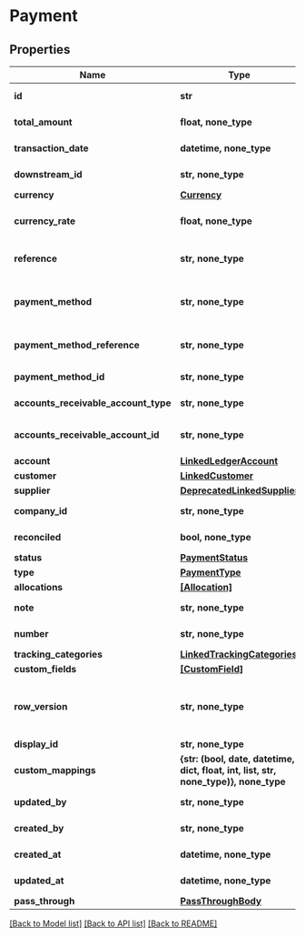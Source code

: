 # Payment


## Properties
Name | Type | Description | Notes
------------ | ------------- | ------------- | -------------
**id** | **str** | A unique identifier for an object. | [readonly] 
**total_amount** | **float, none_type** | The total amount of the transaction or record | 
**transaction_date** | **datetime, none_type** | The date of the transaction - YYYY:MM::DDThh:mm:ss.sTZD | 
**downstream_id** | **str, none_type** | The third-party API ID of original entity | [optional] [readonly] 
**currency** | [**Currency**](Currency.md) |  | [optional] 
**currency_rate** | **float, none_type** | Currency Exchange Rate at the time entity was recorded/generated. | [optional] 
**reference** | **str, none_type** | Optional transaction reference message ie: Debit remittance detail. | [optional] 
**payment_method** | **str, none_type** | Payment method used for the transaction, such as cash, credit card, bank transfer, or check | [optional] 
**payment_method_reference** | **str, none_type** | Optional reference message returned by payment method on processing | [optional] 
**payment_method_id** | **str, none_type** | A unique identifier for an object. | [optional] 
**accounts_receivable_account_type** | **str, none_type** | Type of accounts receivable account. | [optional] 
**accounts_receivable_account_id** | **str, none_type** | Unique identifier for the account to allocate payment to. | [optional] 
**account** | [**LinkedLedgerAccount**](LinkedLedgerAccount.md) |  | [optional] 
**customer** | [**LinkedCustomer**](LinkedCustomer.md) |  | [optional] 
**supplier** | [**DeprecatedLinkedSupplier**](DeprecatedLinkedSupplier.md) |  | [optional] 
**company_id** | **str, none_type** | The company or subsidiary id the transaction belongs to | [optional] 
**reconciled** | **bool, none_type** | Indicates if the transaction has been reconciled. | [optional] 
**status** | [**PaymentStatus**](PaymentStatus.md) |  | [optional] 
**type** | [**PaymentType**](PaymentType.md) |  | [optional] 
**allocations** | [**[Allocation]**](Allocation.md) |  | [optional] 
**note** | **str, none_type** | Note associated with the transaction | [optional] 
**number** | **str, none_type** | Number associated with the transaction | [optional] 
**tracking_categories** | [**LinkedTrackingCategories**](LinkedTrackingCategories.md) |  | [optional] 
**custom_fields** | [**[CustomField]**](CustomField.md) |  | [optional] 
**row_version** | **str, none_type** | A binary value used to detect updates to a object and prevent data conflicts. It is incremented each time an update is made to the object. | [optional] 
**display_id** | **str, none_type** | Id to be displayed. | [optional] 
**custom_mappings** | **{str: (bool, date, datetime, dict, float, int, list, str, none_type)}, none_type** | When custom mappings are configured on the resource, the result is included here. | [optional] [readonly] 
**updated_by** | **str, none_type** | The user who last updated the object. | [optional] [readonly] 
**created_by** | **str, none_type** | The user who created the object. | [optional] [readonly] 
**created_at** | **datetime, none_type** | The date and time when the object was created. | [optional] [readonly] 
**updated_at** | **datetime, none_type** | The date and time when the object was last updated. | [optional] [readonly] 
**pass_through** | [**PassThroughBody**](PassThroughBody.md) |  | [optional] 

[[Back to Model list]](../../README.md#documentation-for-models) [[Back to API list]](../../README.md#documentation-for-api-endpoints) [[Back to README]](../../README.md)


